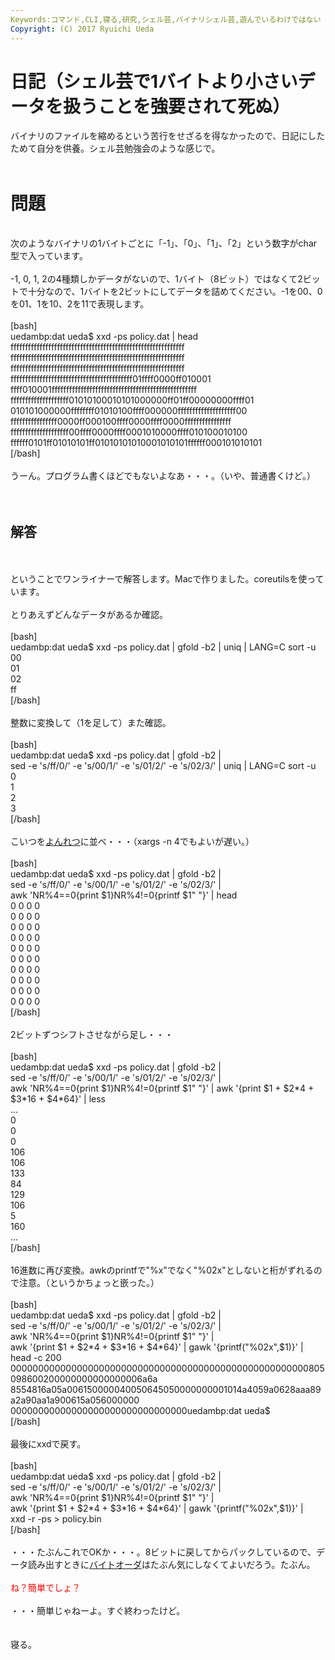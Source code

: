 ```yaml
---
Keywords:コマンド,CLI,寝る,研究,シェル芸,バイナリシェル芸,遊んでいるわけではない
Copyright: (C) 2017 Ryuichi Ueda
---
```

# 日記（シェル芸で1バイトより小さいデータを扱うことを強要されて死ぬ）
バイナリのファイルを縮めるという苦行をせざるを得なかったので、日記にしたためて自分を供養。シェル芸勉強会のような感じで。<br />
<br />
<h1>問題</h1><br />
次のようなバイナリの1バイトごとに「-1」、「0」、「1」、「2」という数字がchar型で入っています。<br />
<br />
-1, 0, 1, 2の4種類しかデータがないので、1バイト（8ビット）ではなくて2ビットで十分なので、1バイトを2ビットにしてデータを詰めてください。-1を00、0を01、1を10、2を11で表現します。<br />
<br />
[bash]<br />
uedambp:dat ueda$ xxd -ps policy.dat | head<br />
ffffffffffffffffffffffffffffffffffffffffffffffffffffffffffff<br />
ffffffffffffffffffffffffffffffffffffffffffffffffffffffffffff<br />
ffffffffffffffffffffffffffffffffffffffffffffffffffffffffffff<br />
ffffffffffffffffffffffffffffffffffffffffff01ffff0000ff010001<br />
ffff010001ffffffffffffffffffffffffffffffffffffffffffffffffff<br />
ffffffffffffffffffff01010100010101000000ff01ff00000000ffff01<br />
010101000000ffffffff01010100ffff000000ffffffffffffffffffff00<br />
ffffffffffffffff0000ff000100ffff0000ffff0000ffffffffffffffff<br />
ffffffffffffffffffff00ffff0000ffff0001010000ffff010100010100<br />
ffffff0101ff01010101ff01010101010001010101ffffff000101010101<br />
[/bash]<br />
<br />
うーん。プログラム書くほどでもないよなあ・・・。（いや、普通書くけど。）<br />
<br />
<!-- more --><br />
<h2>解答</h2><br />
<br />
ということでワンライナーで解答します。Macで作りました。coreutilsを使っています。<br />
<br />
とりあえずどんなデータがあるか確認。<br />
<br />
[bash]<br />
uedambp:dat ueda$ xxd -ps policy.dat | gfold -b2 | uniq | LANG=C sort -u <br />
00<br />
01<br />
02<br />
ff<br />
[/bash]<br />
<br />
整数に変換して（1を足して）また確認。<br />
<br />
[bash]<br />
uedambp:dat ueda$ xxd -ps policy.dat | gfold -b2 | <br />
sed -e 's/ff/0/' -e 's/00/1/' -e 's/01/2/' -e 's/02/3/' | uniq | LANG=C sort -u<br />
0<br />
1<br />
2<br />
3<br />
[/bash]<br />
<br />
こいつを<a href="https://www.google.co.jp/search?q=%E3%82%88%E3%82%93%E3%82%8C%E3%81%A4&espv=2&biw=1280&bih=728&tbm=isch&tbo=u&source=univ&sa=X&ei=r3PcVNuxA4bSmAXjq4LIAw&ved=0CCAQsAQ" target="_blank">よんれつ</a>に並べ・・・（xargs -n 4でもよいが遅い。）<br />
<br />
[bash]<br />
uedambp:dat ueda$ xxd -ps policy.dat | gfold -b2 |<br />
 sed -e 's/ff/0/' -e 's/00/1/' -e 's/01/2/' -e 's/02/3/' |<br />
 awk 'NR%4==0{print $1}NR%4!=0{printf $1&quot; &quot;}' | head<br />
0 0 0 0<br />
0 0 0 0<br />
0 0 0 0<br />
0 0 0 0<br />
0 0 0 0<br />
0 0 0 0<br />
0 0 0 0<br />
0 0 0 0<br />
0 0 0 0<br />
0 0 0 0<br />
[/bash]<br />
<br />
2ビットずつシフトさせながら足し・・・<br />
<br />
[bash]<br />
uedambp:dat ueda$ xxd -ps policy.dat | gfold -b2 |<br />
 sed -e 's/ff/0/' -e 's/00/1/' -e 's/01/2/' -e 's/02/3/' |<br />
 awk 'NR%4==0{print $1}NR%4!=0{printf $1&quot; &quot;}' | awk '{print $1 + $2*4 + $3*16 + $4*64}' | less<br />
...<br />
0<br />
0<br />
0<br />
106<br />
106<br />
133<br />
84<br />
129<br />
106<br />
5<br />
160<br />
...<br />
[/bash]<br />
<br />
16進数に再び変換。awkのprintfで"%x"でなく"%02x"としないと桁がずれるので注意。（というかちょっと嵌った。）<br />
<br />
[bash]<br />
uedambp:dat ueda$ xxd -ps policy.dat | gfold -b2 |<br />
 sed -e 's/ff/0/' -e 's/00/1/' -e 's/01/2/' -e 's/02/3/' |<br />
 awk 'NR%4==0{print $1}NR%4!=0{printf $1&quot; &quot;}' |<br />
 awk '{print $1 + $2*4 + $3*16 + $4*64}' | gawk '{printf(&quot;%02x&quot;,$1)}' | head -c 200<br />
000000000000000000000000000000000000000000000000000000805098600200000000000000006a6a<br />
8554816a05a006150000040050645050000000001014a4059a0628aaa89a2a90aa1a900615a056000000<br />
00000000000000000000000000000000uedambp:dat ueda$<br />
[/bash]<br />
<br />
最後にxxdで戻す。<br />
<br />
[bash]<br />
uedambp:dat ueda$ xxd -ps policy.dat | gfold -b2 |<br />
 sed -e 's/ff/0/' -e 's/00/1/' -e 's/01/2/' -e 's/02/3/' |<br />
 awk 'NR%4==0{print $1}NR%4!=0{printf $1&quot; &quot;}' |<br />
 awk '{print $1 + $2*4 + $3*16 + $4*64}' | gawk '{printf(&quot;%02x&quot;,$1)}' |<br />
 xxd -r -ps &gt; policy.bin <br />
[/bash]<br />
<br />
・・・たぶんこれでOKか・・・。8ビットに戻してからパックしているので、データ読み出すときに<a href="http://ja.wikipedia.org/wiki/%E3%82%A8%E3%83%B3%E3%83%87%E3%82%A3%E3%82%A2%E3%83%B3" target="_blank">バイトオーダ</a>はたぶん気にしなくてよいだろう。たぶん。<br />
<br />
<span style="color:red">ね？簡単でしょ？</span><br />
<br />
・・・簡単じゃねーよ。すぐ終わったけど。<br />
<br />
<br />
寝る。
